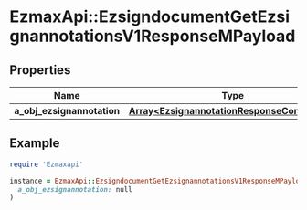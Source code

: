 # EzmaxApi::EzsigndocumentGetEzsignannotationsV1ResponseMPayload

## Properties

| Name | Type | Description | Notes |
| ---- | ---- | ----------- | ----- |
| **a_obj_ezsignannotation** | [**Array&lt;EzsignannotationResponseCompound&gt;**](EzsignannotationResponseCompound.md) |  |  |

## Example

```ruby
require 'Ezmaxapi'

instance = EzmaxApi::EzsigndocumentGetEzsignannotationsV1ResponseMPayload.new(
  a_obj_ezsignannotation: null
)
```

